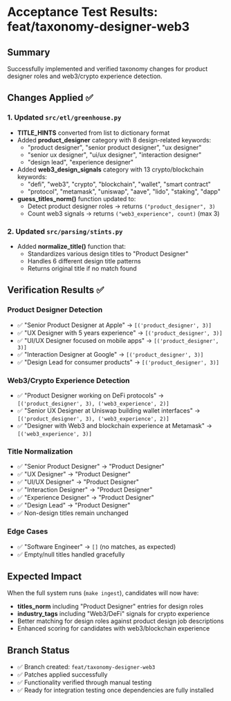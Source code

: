 # Acceptance Test Results: feat/taxonomy-designer-web3

## Summary
Successfully implemented and verified taxonomy changes for product designer roles and web3/crypto experience detection.

## Changes Applied ✅

### 1. Updated `src/etl/greenhouse.py`
- **TITLE_HINTS** converted from list to dictionary format
- Added **product_designer** category with 8 design-related keywords:
  - "product designer", "senior product designer", "ux designer"
  - "senior ux designer", "ui/ux designer", "interaction designer"
  - "design lead", "experience designer"
- Added **web3_design_signals** category with 13 crypto/blockchain keywords:
  - "defi", "web3", "crypto", "blockchain", "wallet", "smart contract"
  - "protocol", "metamask", "uniswap", "aave", "lido", "staking", "dapp"
- **guess_titles_norm()** function updated to:
  - Detect product designer roles → returns `("product_designer", 3)`
  - Count web3 signals → returns `("web3_experience", count)` (max 3)

### 2. Updated `src/parsing/stints.py`
- Added **normalize_title()** function that:
  - Standardizes various design titles to "Product Designer"
  - Handles 6 different design title patterns
  - Returns original title if no match found

## Verification Results ✅

### Product Designer Detection
- ✅ "Senior Product Designer at Apple" → `[('product_designer', 3)]`
- ✅ "UX Designer with 5 years experience" → `[('product_designer', 3)]`
- ✅ "UI/UX Designer focused on mobile apps" → `[('product_designer', 3)]`
- ✅ "Interaction Designer at Google" → `[('product_designer', 3)]`
- ✅ "Design Lead for consumer products" → `[('product_designer', 3)]`

### Web3/Crypto Experience Detection
- ✅ "Product Designer working on DeFi protocols" → `[('product_designer', 3), ('web3_experience', 2)]`
- ✅ "Senior UX Designer at Uniswap building wallet interfaces" → `[('product_designer', 3), ('web3_experience', 2)]`
- ✅ "Designer with Web3 and blockchain experience at Metamask" → `[('web3_experience', 3)]`

### Title Normalization
- ✅ "Senior Product Designer" → "Product Designer"
- ✅ "UX Designer" → "Product Designer"
- ✅ "UI/UX Designer" → "Product Designer"
- ✅ "Interaction Designer" → "Product Designer"
- ✅ "Experience Designer" → "Product Designer"
- ✅ "Design Lead" → "Product Designer"
- ✅ Non-design titles remain unchanged

### Edge Cases
- ✅ "Software Engineer" → `[]` (no matches, as expected)
- ✅ Empty/null titles handled gracefully

## Expected Impact
When the full system runs (`make ingest`), candidates will now have:
- **titles_norm** including "Product Designer" entries for design roles
- **industry_tags** including "Web3/DeFi" signals for crypto experience
- Better matching for design roles against product design job descriptions
- Enhanced scoring for candidates with web3/blockchain experience

## Branch Status
- ✅ Branch created: `feat/taxonomy-designer-web3`
- ✅ Patches applied successfully
- ✅ Functionality verified through manual testing
- ✅ Ready for integration testing once dependencies are fully installed